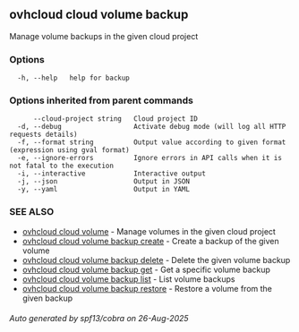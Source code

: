 ## ovhcloud cloud volume backup

Manage volume backups in the given cloud project

### Options

```
  -h, --help   help for backup
```

### Options inherited from parent commands

```
      --cloud-project string   Cloud project ID
  -d, --debug                  Activate debug mode (will log all HTTP requests details)
  -f, --format string          Output value according to given format (expression using gval format)
  -e, --ignore-errors          Ignore errors in API calls when it is not fatal to the execution
  -i, --interactive            Interactive output
  -j, --json                   Output in JSON
  -y, --yaml                   Output in YAML
```

### SEE ALSO

* [ovhcloud cloud volume](ovhcloud_cloud_volume.md)	 - Manage volumes in the given cloud project
* [ovhcloud cloud volume backup create](ovhcloud_cloud_volume_backup_create.md)	 - Create a backup of the given volume
* [ovhcloud cloud volume backup delete](ovhcloud_cloud_volume_backup_delete.md)	 - Delete the given volume backup
* [ovhcloud cloud volume backup get](ovhcloud_cloud_volume_backup_get.md)	 - Get a specific volume backup
* [ovhcloud cloud volume backup list](ovhcloud_cloud_volume_backup_list.md)	 - List volume backups
* [ovhcloud cloud volume backup restore](ovhcloud_cloud_volume_backup_restore.md)	 - Restore a volume from the given backup

###### Auto generated by spf13/cobra on 26-Aug-2025
